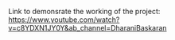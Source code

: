 Link to demonsrate the working of the project: https://www.youtube.com/watch?v=c8YDXN1JY0Y&ab_channel=DharaniBaskaran
